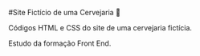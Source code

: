 #Site Fictício de uma Cervejaria :beer:

Códigos HTML e CSS  do site de uma cervejaria fictícia.

Estudo da formação Front End.